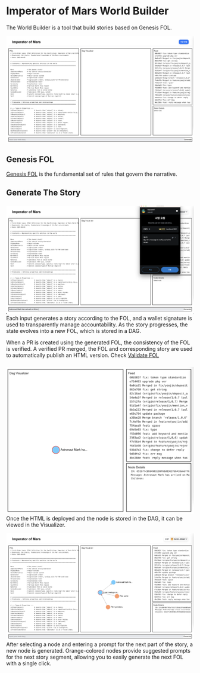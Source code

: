 # Imperator of Mars World Builder
The World Builder is a tool that build stories based on Genesis FOL.

![main](./screenshot/0.main.png)
## Genesis FOL

[Genesis FOL](https://github.com/ainize-team/imperatorofmars/blob/main/fol/0_genesis_9d5c0ec6bd88c06ddf1f4e696fd338c9844fa74ecd5803c5665bf8475441b2a2.fol) is the fundamental set of rules that govern the narrative.

## Generate The Story
###
![1-1.Input text and Sign](./screenshot/1-1.input%20text%20and%20sign.png)
Each input generates a story according to the FOL, and a wallet signature is used to transparently manage accountability. 
As the story progresses, the state evolves into a new FOL, which is stored in a DAG.

When a PR is created using the generated FOL, the consistency of the FOL is verified.
A verified PR merged, the FOL and corresponding story are used to automatically publish an HTML version. 
Check [Validate FOL](../validate-fol/README.md)

###
![1-2.Generate Node](./screenshot/1-2.generate%20node.png)
Once the HTML is deployed and the node is stored in the DAG, it can be viewed in the Visualizer.

![1-3.DAG Data Graph](./screenshot/1-3.dag%20data%20graph.png)
After selecting a node and entering a prompt for the next part of the story, a new node is generated. Orange-colored nodes provide suggested prompts for the next story segment, allowing you to easily generate the next FOL with a single click.
